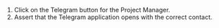 1. Click on the Telegram button for the Project Manager.
2. Assert that the Telegram application opens with the correct contact.